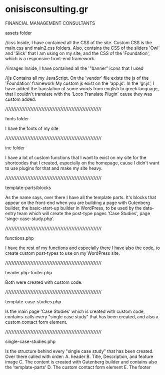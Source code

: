 # onisisconsulting.gr
FINANCIAL MANAGEMENT CONSULTANTS

assets folder

 //css
   Inside, I have contained all the CSS of the site.
   Custom CSS is the main.css and main2.css folders.
   Also, contains the CSS of the sliders 'Owl' and 'Slick' that I am using on my site,
   and the CSS of the 'Foundation', which is a responsive front-end framework.
   
 //images
   Inside, I have contained all the '"banner" icons that I used
   
 //js
   Contains all my JavaScript.
   On the 'vendor' file exists the js of the 'Foundation' framework
   My custom js exist on the 'app.js'.
   In the 'gr.js', I have added the translation of some words from english to greek language,
   that I couldn't translate with the 'Loco Translate Plugin' cause they was custom added.

/////////////////////////////////////////////////////////////

fonts folder

 I have the fonts of my site

/////////////////////////////////////////////////////////////

inc folder

 I have a lot of custom functions that I want to exist on my site for the shortcodes that I created,
 especially on the homepage, cause I didn't want to use plugins for that and make my site heavy.

/////////////////////////////////////////////////////////////

template-parts/blocks

 As the name says, over there I have all the template parts.
 It's blocks that appear on the front-end when you are building a page with
 Gutenberg builder, the basic-start-up builder in WordPress,
 to be used by the data-entry team which will create the post-type pages
 'Case Studies', page 'singe-case-study.php'.

/////////////////////////////////////////////////////////////

functions.php

 I have the rest of my functions and especially there I have also the code, to create custom post-types
 to use on my WordPress site.

/////////////////////////////////////////////////////////////

header.php-footer.php

 Both were created with custom code.

/////////////////////////////////////////////////////////////

template-case-studies.php

 Is the main page 'Case Studies' which is created with custom code,
 contains-calls every "single case study" that has been created, and also a custom contact form element.

/////////////////////////////////////////////////////////////

single-case-studies.php

 Is the structure behind every "single case study" that has been created. Over there called with order:
 A. header
 B. Title, Description, and feature image
 C. The content is created with Gutenberg builder and contains also the 'template-parts'
 D. The custom contact form element
 E. The footer
